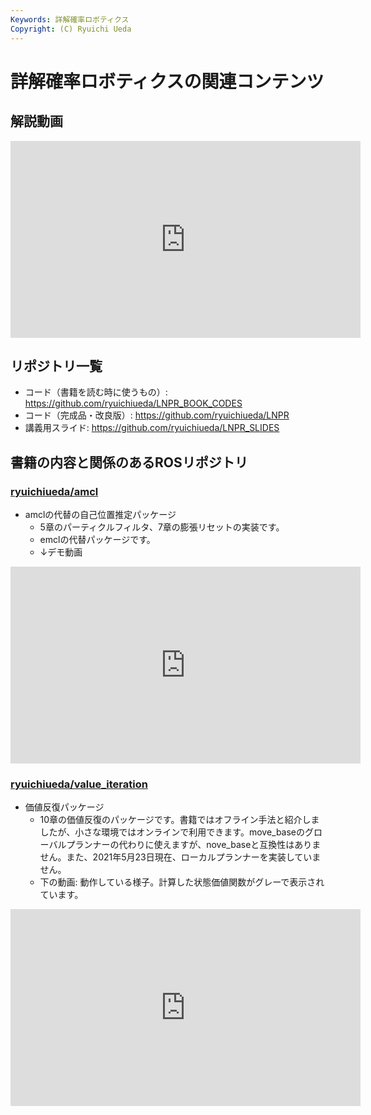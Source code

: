 ```yaml
---
Keywords: 詳解確率ロボティクス
Copyright: (C) Ryuichi Ueda
---
```


# 詳解確率ロボティクスの関連コンテンツ

## 解説動画

<iframe width="560" height="315" src="https://www.youtube.com/embed/videoseries?list=PLbUh9y6MXvjfOLwmuuBbXKUX45rZsM8iH" frameborder="0" allow="accelerometer; autoplay; encrypted-media; gyroscope; picture-in-picture" allowfullscreen></iframe>

## リポジトリ一覧

* コード（書籍を読む時に使うもの）: https://github.com/ryuichiueda/LNPR_BOOK_CODES
* コード（完成品・改良版）: https://github.com/ryuichiueda/LNPR
* 講義用スライド: https://github.com/ryuichiueda/LNPR_SLIDES

## 書籍の内容と関係のあるROSリポジトリ

### [ryuichiueda/amcl](https://github.com/ryuichiueda/emcl)


* amclの代替の自己位置推定パッケージ
    * 5章のパーティクルフィルタ、7章の膨張リセットの実装です。
    * emclの代替パッケージです。
    * ↓デモ動画

<iframe width="560" height="315" src="https://www.youtube.com/embed/X4zXKi0mr0I" title="YouTube video player" frameborder="0" allow="accelerometer; autoplay; clipboard-write; encrypted-media; gyroscope; picture-in-picture" allowfullscreen></iframe>

### [ryuichiueda/value_iteration](https://github.com/ryuichiueda/value_iteration)

* 価値反復パッケージ
    * 10章の価値反復のパッケージです。書籍ではオフライン手法と紹介しましたが、小さな環境ではオンラインで利用できます。move_baseのグローバルプランナーの代わりに使えますが、nove_baseと互換性はありません。また、2021年5月23日現在、ローカルプランナーを実装していません。
    * 下の動画: 動作している様子。計算した状態価値関数がグレーで表示されています。

<iframe width="560" height="315" src="https://www.youtube.com/embed/AsjQZ3WDI-Q" title="YouTube video player" frameborder="0" allow="accelerometer; autoplay; clipboard-write; encrypted-media; gyroscope; picture-in-picture" allowfullscreen></iframe>
